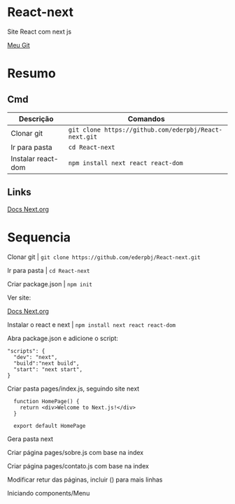 # React-next
Site React com next js

[Meu Git](https://github.com/ederpbj/React-next)

# Resumo

## Cmd
Descrição | Comandos
-------|----------
Clonar git | `git clone https://github.com/ederpbj/React-next.git`
Ir para pasta | `cd React-next`
Instalar react-dom | `npm install next react react-dom`

## Links
[Docs Next.org](https://nextjs.org/docs/getting-started)

# Sequencia

Clonar git | `git clone https://github.com/ederpbj/React-next.git`

Ir para pasta | `cd React-next`

Criar package.json | `npm init`

Ver site: 

[Docs Next.org](https://nextjs.org/docs/getting-started)

Instalar o react e next  | `npm install next react react-dom`



Abra package.json e adicione o script: 
````
"scripts": {
  "dev": "next",
  "build":"next build",
  "start": "next start",
}
````

Criar pasta pages/index.js, seguindo site next
````
  function HomePage() {
    return <div>Welcome to Next.js!</div>
  }

  export default HomePage
````
Gera pasta next

Criar página pages/sobre.js com base na index

Criar página pages/contato.js com base na index

Modificar retur das páginas, incluir () para mais linhas

Iniciando components/Menu